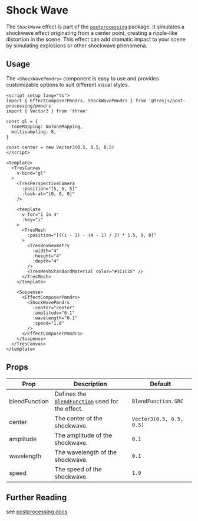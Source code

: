 # Shock Wave

<DocsDemo>
  <ShockWaveDemo />
</DocsDemo>

The `ShockWave` effect is part of the [`postprocessing`](https://pmndrs.github.io/postprocessing/public/docs/class/src/effects/ShockWaveEffect.js~ShockWaveEffect.html) package. It simulates a shockwave effect originating from a center point, creating a ripple-like distortion in the scene. This effect can add dramatic impact to your scene by simulating explosions or other shockwave phenomena.

## Usage

The `<ShockWavePmndrs>` component is easy to use and provides customizable options to suit different visual styles.

```vue{2,38-46}
<script setup lang="ts">
import { EffectComposerPmndrs, ShockWavePmndrs } from '@tresjs/post-processing/pmndrs'
import { Vector3 } from 'three'

const gl = {
  toneMapping: NoToneMapping,
  multisampling: 8,
}

const center = new Vector3(0.5, 0.5, 0.5)
</script>

<template>
  <TresCanvas
    v-bind="gl"
  >
    <TresPerspectiveCamera
      :position="[5, 5, 5]"
      :look-at="[0, 0, 0]"
    />

    <template
      v-for="i in 4"
      :key="i"
    >
      <TresMesh
        :position="[((i - 1) - (4 - 1) / 2) * 1.5, 0, 0]"
      >
        <TresBoxGeometry
          :width="4"
          :height="4"
          :depth="4"
        />
        <TresMeshStandardMaterial color="#1C1C1E" />
      </TresMesh>
    </template>

    <Suspense>
      <EffectComposerPmndrs>
        <ShockWavePmndrs
          :center="center"
          :amplitude="0.1"
          :wavelength="0.1"
          :speed="1.0"
        />
      </EffectComposerPmndrs>
    </Suspense>
  </TresCanvas>
</template>
```

## Props

| Prop              | Description                                                                                                   | Default                   |
| ----------------- | ------------------------------------------------------------------------------------------------------------- | ------------------------- |
| blendFunction     | Defines the [`BlendFunction`](https://pmndrs.github.io/postprocessing/public/docs/variable/index.html#static-variable-BlendFunction) used for the effect.                                                               | `BlendFunction.SRC`       |
| center            | The center of the shockwave.                                                                                  | `Vector3(0.5, 0.5, 0.5)`  |
| amplitude         | The amplitude of the shockwave.                                                                               | `0.1`                     |
| wavelength        | The wavelength of the shockwave.                                                                              | `0.1`                     |
| speed             | The speed of the shockwave.                                                                                   | `1.0`                     |

## Further Reading
see [postprocessing docs](https://pmndrs.github.io/postprocessing/public/docs/class/src/effects/ShockWaveEffect.js~ShockWaveEffect.html)
